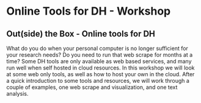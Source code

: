 # Online Tools for DH - Workshop

## Out(side) the Box - Online tools for DH

What do you do when your personal computer is no longer sufficient for your research needs? Do you need to run that web scrape for months at a time? Some DH tools are only available as web based services, and many run well when self hosted in cloud resources. In this workshop we will look at some web only tools, as well as how to host your own in the cloud. After a quick introduction to some tools and resources, we will work through a couple of examples, one web scrape and visualization, and one text analysis.
